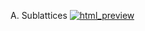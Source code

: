 A. Sublattices
[![html_preview](https://img.shields.io/badge/HTML-Preview-lightblue?logo=read-the-docs)](https://htmlpreview.github.io/?https://raw.githubusercontent.com/royd4ly/quantum_wells/main/qw1/A.%20Sublattices.html)
